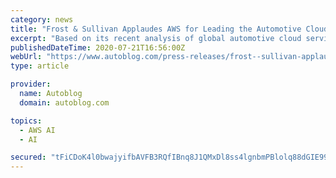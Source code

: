 ```yaml
---
category: news
title: "Frost & Sullivan Applaudes AWS for Leading the Automotive Cloud Services Market with a Comprehensive Suite of Solutions"
excerpt: "Based on its recent analysis of global automotive cloud services platforms for the mobility industry, Frost & Sullivan recognizes Amazon Web Services, Inc. (AWS) with the 2020 Global Company of the Year Award."
publishedDateTime: 2020-07-21T16:56:00Z
webUrl: "https://www.autoblog.com/press-releases/frost--sullivan-applaudes-aws-for-leading-the-automotive-cloud-services-market-with-a-comprehensive-suite-of-solutions_23871/"
type: article

provider:
  name: Autoblog
  domain: autoblog.com

topics:
  - AWS AI
  - AI

secured: "tFiCDoK4l0bwajyifbAVFB3RQfIBnq8J1QMxDl8ss4lgnbmPBlolq88dGIE9905Oh0eEIDZMu/IXHFz4nqec215Y/SHIhD0YJVIFTQAReCbni4M1kljkwfJk1SnRVUQ996cCxqPITm+sKihkOhf4hIKMj3homO0/OAJ2ZDB/7csGM3xXJFKxbH5MznOkZVN53o97PdOXp/ch1ub4qw3thfGBbhq9/YMgKB7YgYm8KiPvN2nfFzPVAe7qRlKongPUMi+iRgCbZjTNZyAGkr38Bjx/N5YE1Yf4/ExDQdm7Z9QWltfpw3bLfKj0nDR776XgD1RtxwGpSijp8PcOGx/csQ==;y8dMszLxnVqqrKb4G9WH4Q=="
---
```


